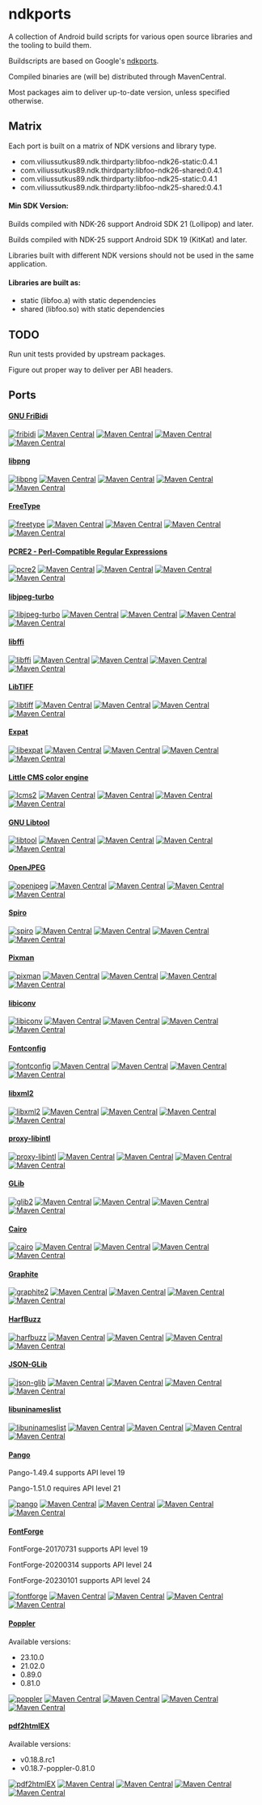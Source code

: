 # ndkports

A collection of Android build scripts for various open source libraries and the
tooling to build them.

Buildscripts are based on Google's [ndkports](https://android.googlesource.com/platform/tools/ndkports/).

Compiled binaries are (will be) distributed through MavenCentral.

Most packages aim to deliver up-to-date version, unless specified otherwise.

## Matrix

Each port is built on a matrix of NDK versions and library type.

- com.viliussutkus89.ndk.thirdparty:libfoo-ndk26-static:0.4.1
- com.viliussutkus89.ndk.thirdparty:libfoo-ndk26-shared:0.4.1
- com.viliussutkus89.ndk.thirdparty:libfoo-ndk25-static:0.4.1
- com.viliussutkus89.ndk.thirdparty:libfoo-ndk25-shared:0.4.1

#### Min SDK Version:

Builds compiled with NDK-26 support Android SDK 21 (Lollipop) and later.

Builds compiled with NDK-25 support Android SDK 19 (KitKat) and later.

Libraries built with different NDK versions should not be used in the same application.

#### Libraries are built as:

- static (libfoo.a) with static dependencies
- shared (libfoo.so) with static dependencies

## TODO

Run unit tests provided by upstream packages.

Figure out proper way to deliver per ABI headers.

## Ports

#### [GNU FriBidi](https://github.com/fribidi/fribidi)

[![fribidi](https://github.com/ViliusSutkus89/ndkports/actions/workflows/fribidi.yml/badge.svg)](https://github.com/ViliusSutkus89/ndkports/actions/workflows/fribidi.yml)
[![Maven Central](https://img.shields.io/maven-central/v/com.viliussutkus89.ndk.thirdparty/fribidi-ndk25-static.svg?label=Maven%20Central%20fribidi-ndk25-static)](https://search.maven.org/search?q=g:com.viliussutkus89.ndk.thirdparty%20AND%20a:fribidi-ndk25-static)
[![Maven Central](https://img.shields.io/maven-central/v/com.viliussutkus89.ndk.thirdparty/fribidi-ndk25-shared.svg?label=Maven%20Central%20fribidi-ndk25-shared)](https://search.maven.org/search?q=g:com.viliussutkus89.ndk.thirdparty%20AND%20a:fribidi-ndk25-shared)
[![Maven Central](https://img.shields.io/maven-central/v/com.viliussutkus89.ndk.thirdparty/fribidi-ndk26-static.svg?label=Maven%20Central%20fribidi-ndk26-static)](https://search.maven.org/search?q=g:com.viliussutkus89.ndk.thirdparty%20AND%20a:fribidi-ndk26-static)
[![Maven Central](https://img.shields.io/maven-central/v/com.viliussutkus89.ndk.thirdparty/fribidi-ndk26-shared.svg?label=Maven%20Central%20fribidi-ndk26-shared)](https://search.maven.org/search?q=g:com.viliussutkus89.ndk.thirdparty%20AND%20a:fribidi-ndk26-shared)

#### [libpng](http://libpng.org/pub/png/libpng.html)

[![libpng](https://github.com/ViliusSutkus89/ndkports/actions/workflows/libpng.yml/badge.svg)](https://github.com/ViliusSutkus89/ndkports/actions/workflows/libpng.yml)
[![Maven Central](https://img.shields.io/maven-central/v/com.viliussutkus89.ndk.thirdparty/libpng-ndk25-static.svg?label=Maven%20Central%20libpng-ndk25-static)](https://search.maven.org/search?q=g:com.viliussutkus89.ndk.thirdparty%20AND%20a:libpng-ndk25-static)
[![Maven Central](https://img.shields.io/maven-central/v/com.viliussutkus89.ndk.thirdparty/libpng-ndk25-shared.svg?label=Maven%20Central%20libpng-ndk25-shared)](https://search.maven.org/search?q=g:com.viliussutkus89.ndk.thirdparty%20AND%20a:libpng-ndk25-shared)
[![Maven Central](https://img.shields.io/maven-central/v/com.viliussutkus89.ndk.thirdparty/libpng-ndk26-static.svg?label=Maven%20Central%20libpng-ndk26-static)](https://search.maven.org/search?q=g:com.viliussutkus89.ndk.thirdparty%20AND%20a:libpng-ndk26-static)
[![Maven Central](https://img.shields.io/maven-central/v/com.viliussutkus89.ndk.thirdparty/libpng-ndk26-shared.svg?label=Maven%20Central%20libpng-ndk26-shared)](https://search.maven.org/search?q=g:com.viliussutkus89.ndk.thirdparty%20AND%20a:libpng-ndk26-shared)

#### [FreeType](https://freetype.org)

[![freetype](https://github.com/ViliusSutkus89/ndkports/actions/workflows/freetype.yml/badge.svg)](https://github.com/ViliusSutkus89/ndkports/actions/workflows/freetype.yml)
[![Maven Central](https://img.shields.io/maven-central/v/com.viliussutkus89.ndk.thirdparty/freetype-ndk25-static.svg?label=Maven%20Central%20freetype-ndk25-static)](https://search.maven.org/search?q=g:com.viliussutkus89.ndk.thirdparty%20AND%20a:freetype-ndk25-static)
[![Maven Central](https://img.shields.io/maven-central/v/com.viliussutkus89.ndk.thirdparty/freetype-ndk25-shared.svg?label=Maven%20Central%20freetype-ndk25-shared)](https://search.maven.org/search?q=g:com.viliussutkus89.ndk.thirdparty%20AND%20a:freetype-ndk25-shared)
[![Maven Central](https://img.shields.io/maven-central/v/com.viliussutkus89.ndk.thirdparty/freetype-ndk26-static.svg?label=Maven%20Central%20freetype-ndk26-static)](https://search.maven.org/search?q=g:com.viliussutkus89.ndk.thirdparty%20AND%20a:freetype-ndk26-static)
[![Maven Central](https://img.shields.io/maven-central/v/com.viliussutkus89.ndk.thirdparty/freetype-ndk26-shared.svg?label=Maven%20Central%20freetype-ndk26-shared)](https://search.maven.org/search?q=g:com.viliussutkus89.ndk.thirdparty%20AND%20a:freetype-ndk26-shared)

#### [PCRE2 - Perl-Compatible Regular Expressions](https://github.com/PCRE2Project/pcre2)

[![pcre2](https://github.com/ViliusSutkus89/ndkports/actions/workflows/pcre2.yml/badge.svg)](https://github.com/ViliusSutkus89/ndkports/actions/workflows/pcre2.yml)
[![Maven Central](https://img.shields.io/maven-central/v/com.viliussutkus89.ndk.thirdparty/pcre2-ndk25-static.svg?label=Maven%20Central%20pcre2-ndk25-static)](https://search.maven.org/search?q=g:com.viliussutkus89.ndk.thirdparty%20AND%20a:pcre2-ndk25-static)
[![Maven Central](https://img.shields.io/maven-central/v/com.viliussutkus89.ndk.thirdparty/pcre2-ndk25-shared.svg?label=Maven%20Central%20pcre2-ndk25-shared)](https://search.maven.org/search?q=g:com.viliussutkus89.ndk.thirdparty%20AND%20a:pcre2-ndk25-shared)
[![Maven Central](https://img.shields.io/maven-central/v/com.viliussutkus89.ndk.thirdparty/pcre2-ndk26-static.svg?label=Maven%20Central%20pcre2-ndk26-static)](https://search.maven.org/search?q=g:com.viliussutkus89.ndk.thirdparty%20AND%20a:pcre2-ndk26-static)
[![Maven Central](https://img.shields.io/maven-central/v/com.viliussutkus89.ndk.thirdparty/pcre2-ndk26-shared.svg?label=Maven%20Central%20pcre2-ndk26-shared)](https://search.maven.org/search?q=g:com.viliussutkus89.ndk.thirdparty%20AND%20a:pcre2-ndk26-shared)

#### [libjpeg-turbo](https://libjpeg-turbo.org)

[![libjpeg-turbo](https://github.com/ViliusSutkus89/ndkports/actions/workflows/libjpeg-turbo.yml/badge.svg)](https://github.com/ViliusSutkus89/ndkports/actions/workflows/libjpeg-turbo.yml)
[![Maven Central](https://img.shields.io/maven-central/v/com.viliussutkus89.ndk.thirdparty/libjpeg-turbo-ndk25-static.svg?label=Maven%20Central%20libjpeg-turbo-ndk25-static)](https://search.maven.org/search?q=g:com.viliussutkus89.ndk.thirdparty%20AND%20a:libjpeg-turbo-ndk25-static)
[![Maven Central](https://img.shields.io/maven-central/v/com.viliussutkus89.ndk.thirdparty/libjpeg-turbo-ndk25-shared.svg?label=Maven%20Central%20libjpeg-turbo-ndk25-shared)](https://search.maven.org/search?q=g:com.viliussutkus89.ndk.thirdparty%20AND%20a:libjpeg-turbo-ndk25-shared)
[![Maven Central](https://img.shields.io/maven-central/v/com.viliussutkus89.ndk.thirdparty/libjpeg-turbo-ndk26-static.svg?label=Maven%20Central%20libjpeg-turbo-ndk26-static)](https://search.maven.org/search?q=g:com.viliussutkus89.ndk.thirdparty%20AND%20a:libjpeg-turbo-ndk26-static)
[![Maven Central](https://img.shields.io/maven-central/v/com.viliussutkus89.ndk.thirdparty/libjpeg-turbo-ndk26-shared.svg?label=Maven%20Central%20libjpeg-turbo-ndk26-shared)](https://search.maven.org/search?q=g:com.viliussutkus89.ndk.thirdparty%20AND%20a:libjpeg-turbo-ndk26-shared)

#### [libffi](https://sourceware.org/libffi/)

[![libffi](https://github.com/ViliusSutkus89/ndkports/actions/workflows/libffi.yml/badge.svg)](https://github.com/ViliusSutkus89/ndkports/actions/workflows/libffi.yml)
[![Maven Central](https://img.shields.io/maven-central/v/com.viliussutkus89.ndk.thirdparty/libffi-ndk25-static.svg?label=Maven%20Central%20libffi-ndk25-static)](https://search.maven.org/search?q=g:com.viliussutkus89.ndk.thirdparty%20AND%20a:libffi-ndk25-static)
[![Maven Central](https://img.shields.io/maven-central/v/com.viliussutkus89.ndk.thirdparty/libffi-ndk25-shared.svg?label=Maven%20Central%20libffi-ndk25-shared)](https://search.maven.org/search?q=g:com.viliussutkus89.ndk.thirdparty%20AND%20a:libffi-ndk25-shared)
[![Maven Central](https://img.shields.io/maven-central/v/com.viliussutkus89.ndk.thirdparty/libffi-ndk26-static.svg?label=Maven%20Central%20libffi-ndk26-static)](https://search.maven.org/search?q=g:com.viliussutkus89.ndk.thirdparty%20AND%20a:libffi-ndk26-static)
[![Maven Central](https://img.shields.io/maven-central/v/com.viliussutkus89.ndk.thirdparty/libffi-ndk26-shared.svg?label=Maven%20Central%20libffi-ndk26-shared)](https://search.maven.org/search?q=g:com.viliussutkus89.ndk.thirdparty%20AND%20a:libffi-ndk26-shared)

#### [LibTIFF](http://www.simplesystems.org/libtiff/)

[![libtiff](https://github.com/ViliusSutkus89/ndkports/actions/workflows/libtiff.yml/badge.svg)](https://github.com/ViliusSutkus89/ndkports/actions/workflows/libtiff.yml)
[![Maven Central](https://img.shields.io/maven-central/v/com.viliussutkus89.ndk.thirdparty/libtiff-ndk25-static.svg?label=Maven%20Central%20libtiff-ndk25-static)](https://search.maven.org/search?q=g:com.viliussutkus89.ndk.thirdparty%20AND%20a:libtiff-ndk25-static)
[![Maven Central](https://img.shields.io/maven-central/v/com.viliussutkus89.ndk.thirdparty/libtiff-ndk25-shared.svg?label=Maven%20Central%20libtiff-ndk25-shared)](https://search.maven.org/search?q=g:com.viliussutkus89.ndk.thirdparty%20AND%20a:libtiff-ndk25-shared)
[![Maven Central](https://img.shields.io/maven-central/v/com.viliussutkus89.ndk.thirdparty/libtiff-ndk26-static.svg?label=Maven%20Central%20libtiff-ndk26-static)](https://search.maven.org/search?q=g:com.viliussutkus89.ndk.thirdparty%20AND%20a:libtiff-ndk26-static)
[![Maven Central](https://img.shields.io/maven-central/v/com.viliussutkus89.ndk.thirdparty/libtiff-ndk26-shared.svg?label=Maven%20Central%20libtiff-ndk26-shared)](https://search.maven.org/search?q=g:com.viliussutkus89.ndk.thirdparty%20AND%20a:libtiff-ndk26-shared)

#### [Expat](https://github.com/libexpat/libexpat)

[![libexpat](https://github.com/ViliusSutkus89/ndkports/actions/workflows/libexpat.yml/badge.svg)](https://github.com/ViliusSutkus89/ndkports/actions/workflows/libexpat.yml)
[![Maven Central](https://img.shields.io/maven-central/v/com.viliussutkus89.ndk.thirdparty/libexpat-ndk25-static.svg?label=Maven%20Central%20libexpat-ndk25-static)](https://search.maven.org/search?q=g:com.viliussutkus89.ndk.thirdparty%20AND%20a:libexpat-ndk25-static)
[![Maven Central](https://img.shields.io/maven-central/v/com.viliussutkus89.ndk.thirdparty/libexpat-ndk25-shared.svg?label=Maven%20Central%20libexpat-ndk25-shared)](https://search.maven.org/search?q=g:com.viliussutkus89.ndk.thirdparty%20AND%20a:libexpat-ndk25-shared)
[![Maven Central](https://img.shields.io/maven-central/v/com.viliussutkus89.ndk.thirdparty/libexpat-ndk26-static.svg?label=Maven%20Central%20libexpat-ndk26-static)](https://search.maven.org/search?q=g:com.viliussutkus89.ndk.thirdparty%20AND%20a:libexpat-ndk26-static)
[![Maven Central](https://img.shields.io/maven-central/v/com.viliussutkus89.ndk.thirdparty/libexpat-ndk26-shared.svg?label=Maven%20Central%20libexpat-ndk26-shared)](https://search.maven.org/search?q=g:com.viliussutkus89.ndk.thirdparty%20AND%20a:libexpat-ndk26-shared)

#### [Little CMS color engine](https://www.littlecms.com/color-engine/)

[![lcms2](https://github.com/ViliusSutkus89/ndkports/actions/workflows/lcms2.yml/badge.svg)](https://github.com/ViliusSutkus89/ndkports/actions/workflows/lcms2.yml)
[![Maven Central](https://img.shields.io/maven-central/v/com.viliussutkus89.ndk.thirdparty/lcms2-ndk25-static.svg?label=Maven%20Central%20lcms2-ndk25-static)](https://search.maven.org/search?q=g:com.viliussutkus89.ndk.thirdparty%20AND%20a:lcms2-ndk25-static)
[![Maven Central](https://img.shields.io/maven-central/v/com.viliussutkus89.ndk.thirdparty/lcms2-ndk25-shared.svg?label=Maven%20Central%20lcms2-ndk25-shared)](https://search.maven.org/search?q=g:com.viliussutkus89.ndk.thirdparty%20AND%20a:lcms2-ndk25-shared)
[![Maven Central](https://img.shields.io/maven-central/v/com.viliussutkus89.ndk.thirdparty/lcms2-ndk26-static.svg?label=Maven%20Central%20lcms2-ndk26-static)](https://search.maven.org/search?q=g:com.viliussutkus89.ndk.thirdparty%20AND%20a:lcms2-ndk26-static)
[![Maven Central](https://img.shields.io/maven-central/v/com.viliussutkus89.ndk.thirdparty/lcms2-ndk26-shared.svg?label=Maven%20Central%20lcms2-ndk26-shared)](https://search.maven.org/search?q=g:com.viliussutkus89.ndk.thirdparty%20AND%20a:lcms2-ndk26-shared)

#### [GNU Libtool](https://www.gnu.org/software/libtool/)

[![libtool](https://github.com/ViliusSutkus89/ndkports/actions/workflows/libtool.yml/badge.svg)](https://github.com/ViliusSutkus89/ndkports/actions/workflows/libtool.yml)
[![Maven Central](https://img.shields.io/maven-central/v/com.viliussutkus89.ndk.thirdparty/libtool-ndk25-static.svg?label=Maven%20Central%20libtool-ndk25-static)](https://search.maven.org/search?q=g:com.viliussutkus89.ndk.thirdparty%20AND%20a:libtool-ndk25-static)
[![Maven Central](https://img.shields.io/maven-central/v/com.viliussutkus89.ndk.thirdparty/libtool-ndk25-shared.svg?label=Maven%20Central%20libtool-ndk25-shared)](https://search.maven.org/search?q=g:com.viliussutkus89.ndk.thirdparty%20AND%20a:libtool-ndk25-shared)
[![Maven Central](https://img.shields.io/maven-central/v/com.viliussutkus89.ndk.thirdparty/libtool-ndk26-static.svg?label=Maven%20Central%20libtool-ndk26-static)](https://search.maven.org/search?q=g:com.viliussutkus89.ndk.thirdparty%20AND%20a:libtool-ndk26-static)
[![Maven Central](https://img.shields.io/maven-central/v/com.viliussutkus89.ndk.thirdparty/libtool-ndk26-shared.svg?label=Maven%20Central%20libtool-ndk26-shared)](https://search.maven.org/search?q=g:com.viliussutkus89.ndk.thirdparty%20AND%20a:libtool-ndk26-shared)

#### [OpenJPEG](https://www.openjpeg.org)

[![openjpeg](https://github.com/ViliusSutkus89/ndkports/actions/workflows/openjpeg.yml/badge.svg)](https://github.com/ViliusSutkus89/ndkports/actions/workflows/openjpeg.yml)
[![Maven Central](https://img.shields.io/maven-central/v/com.viliussutkus89.ndk.thirdparty/openjpeg-ndk25-static.svg?label=Maven%20Central%20openjpeg-ndk25-static)](https://search.maven.org/search?q=g:com.viliussutkus89.ndk.thirdparty%20AND%20a:openjpeg-ndk25-static)
[![Maven Central](https://img.shields.io/maven-central/v/com.viliussutkus89.ndk.thirdparty/openjpeg-ndk25-shared.svg?label=Maven%20Central%20openjpeg-ndk25-shared)](https://search.maven.org/search?q=g:com.viliussutkus89.ndk.thirdparty%20AND%20a:openjpeg-ndk25-shared)
[![Maven Central](https://img.shields.io/maven-central/v/com.viliussutkus89.ndk.thirdparty/openjpeg-ndk26-static.svg?label=Maven%20Central%20openjpeg-ndk26-static)](https://search.maven.org/search?q=g:com.viliussutkus89.ndk.thirdparty%20AND%20a:openjpeg-ndk26-static)
[![Maven Central](https://img.shields.io/maven-central/v/com.viliussutkus89.ndk.thirdparty/openjpeg-ndk26-shared.svg?label=Maven%20Central%20openjpeg-ndk26-shared)](https://search.maven.org/search?q=g:com.viliussutkus89.ndk.thirdparty%20AND%20a:openjpeg-ndk26-shared)

#### [Spiro](https://github.com/fontforge/libspiro)

[![spiro](https://github.com/ViliusSutkus89/ndkports/actions/workflows/spiro.yml/badge.svg)](https://github.com/ViliusSutkus89/ndkports/actions/workflows/spiro.yml)
[![Maven Central](https://img.shields.io/maven-central/v/com.viliussutkus89.ndk.thirdparty/spiro-ndk25-static.svg?label=Maven%20Central%20spiro-ndk25-static)](https://search.maven.org/search?q=g:com.viliussutkus89.ndk.thirdparty%20AND%20a:spiro-ndk25-static)
[![Maven Central](https://img.shields.io/maven-central/v/com.viliussutkus89.ndk.thirdparty/spiro-ndk25-shared.svg?label=Maven%20Central%20spiro-ndk25-shared)](https://search.maven.org/search?q=g:com.viliussutkus89.ndk.thirdparty%20AND%20a:spiro-ndk25-shared)
[![Maven Central](https://img.shields.io/maven-central/v/com.viliussutkus89.ndk.thirdparty/spiro-ndk26-static.svg?label=Maven%20Central%20spiro-ndk26-static)](https://search.maven.org/search?q=g:com.viliussutkus89.ndk.thirdparty%20AND%20a:spiro-ndk26-static)
[![Maven Central](https://img.shields.io/maven-central/v/com.viliussutkus89.ndk.thirdparty/spiro-ndk26-shared.svg?label=Maven%20Central%20spiro-ndk26-shared)](https://search.maven.org/search?q=g:com.viliussutkus89.ndk.thirdparty%20AND%20a:spiro-ndk26-shared)

#### [Pixman](https://www.pixman.org)

[![pixman](https://github.com/ViliusSutkus89/ndkports/actions/workflows/pixman.yml/badge.svg)](https://github.com/ViliusSutkus89/ndkports/actions/workflows/pixman.yml)
[![Maven Central](https://img.shields.io/maven-central/v/com.viliussutkus89.ndk.thirdparty/pixman-ndk25-static.svg?label=Maven%20Central%20pixman-ndk25-static)](https://search.maven.org/search?q=g:com.viliussutkus89.ndk.thirdparty%20AND%20a:pixman-ndk25-static)
[![Maven Central](https://img.shields.io/maven-central/v/com.viliussutkus89.ndk.thirdparty/pixman-ndk25-shared.svg?label=Maven%20Central%20pixman-ndk25-shared)](https://search.maven.org/search?q=g:com.viliussutkus89.ndk.thirdparty%20AND%20a:pixman-ndk25-shared)
[![Maven Central](https://img.shields.io/maven-central/v/com.viliussutkus89.ndk.thirdparty/pixman-ndk26-static.svg?label=Maven%20Central%20pixman-ndk26-static)](https://search.maven.org/search?q=g:com.viliussutkus89.ndk.thirdparty%20AND%20a:pixman-ndk26-static)
[![Maven Central](https://img.shields.io/maven-central/v/com.viliussutkus89.ndk.thirdparty/pixman-ndk26-shared.svg?label=Maven%20Central%20pixman-ndk26-shared)](https://search.maven.org/search?q=g:com.viliussutkus89.ndk.thirdparty%20AND%20a:pixman-ndk26-shared)

#### [libiconv](https://www.gnu.org/software/libiconv/)

[![libiconv](https://github.com/ViliusSutkus89/ndkports/actions/workflows/libiconv.yml/badge.svg)](https://github.com/ViliusSutkus89/ndkports/actions/workflows/libiconv.yml)
[![Maven Central](https://img.shields.io/maven-central/v/com.viliussutkus89.ndk.thirdparty/libiconv-ndk25-static.svg?label=Maven%20Central%20libiconv-ndk25-static)](https://search.maven.org/search?q=g:com.viliussutkus89.ndk.thirdparty%20AND%20a:libiconv-ndk25-static)
[![Maven Central](https://img.shields.io/maven-central/v/com.viliussutkus89.ndk.thirdparty/libiconv-ndk25-shared.svg?label=Maven%20Central%20libiconv-ndk25-shared)](https://search.maven.org/search?q=g:com.viliussutkus89.ndk.thirdparty%20AND%20a:libiconv-ndk25-shared)
[![Maven Central](https://img.shields.io/maven-central/v/com.viliussutkus89.ndk.thirdparty/libiconv-ndk26-static.svg?label=Maven%20Central%20libiconv-ndk26-static)](https://search.maven.org/search?q=g:com.viliussutkus89.ndk.thirdparty%20AND%20a:libiconv-ndk26-static)
[![Maven Central](https://img.shields.io/maven-central/v/com.viliussutkus89.ndk.thirdparty/libiconv-ndk26-shared.svg?label=Maven%20Central%20libiconv-ndk26-shared)](https://search.maven.org/search?q=g:com.viliussutkus89.ndk.thirdparty%20AND%20a:libiconv-ndk26-shared)

#### [Fontconfig](https://www.freedesktop.org/wiki/Software/fontconfig/)

[![fontconfig](https://github.com/ViliusSutkus89/ndkports/actions/workflows/fontconfig.yml/badge.svg)](https://github.com/ViliusSutkus89/ndkports/actions/workflows/fontconfig.yml)
[![Maven Central](https://img.shields.io/maven-central/v/com.viliussutkus89.ndk.thirdparty/fontconfig-ndk25-static.svg?label=Maven%20Central%20fontconfig-ndk25-static)](https://search.maven.org/search?q=g:com.viliussutkus89.ndk.thirdparty%20AND%20a:fontconfig-ndk25-static)
[![Maven Central](https://img.shields.io/maven-central/v/com.viliussutkus89.ndk.thirdparty/fontconfig-ndk25-shared.svg?label=Maven%20Central%20fontconfig-ndk25-shared)](https://search.maven.org/search?q=g:com.viliussutkus89.ndk.thirdparty%20AND%20a:fontconfig-ndk25-shared)
[![Maven Central](https://img.shields.io/maven-central/v/com.viliussutkus89.ndk.thirdparty/fontconfig-ndk26-static.svg?label=Maven%20Central%20fontconfig-ndk26-static)](https://search.maven.org/search?q=g:com.viliussutkus89.ndk.thirdparty%20AND%20a:fontconfig-ndk26-static)
[![Maven Central](https://img.shields.io/maven-central/v/com.viliussutkus89.ndk.thirdparty/fontconfig-ndk26-shared.svg?label=Maven%20Central%20fontconfig-ndk26-shared)](https://search.maven.org/search?q=g:com.viliussutkus89.ndk.thirdparty%20AND%20a:fontconfig-ndk26-shared)

#### [libxml2](https://gitlab.gnome.org/GNOME/libxml2)

[![libxml2](https://github.com/ViliusSutkus89/ndkports/actions/workflows/libxml2.yml/badge.svg)](https://github.com/ViliusSutkus89/ndkports/actions/workflows/libxml2.yml)
[![Maven Central](https://img.shields.io/maven-central/v/com.viliussutkus89.ndk.thirdparty/libxml2-ndk25-static.svg?label=Maven%20Central%20libxml2-ndk25-static)](https://search.maven.org/search?q=g:com.viliussutkus89.ndk.thirdparty%20AND%20a:libxml2-ndk25-static)
[![Maven Central](https://img.shields.io/maven-central/v/com.viliussutkus89.ndk.thirdparty/libxml2-ndk25-shared.svg?label=Maven%20Central%20libxml2-ndk25-shared)](https://search.maven.org/search?q=g:com.viliussutkus89.ndk.thirdparty%20AND%20a:libxml2-ndk25-shared)
[![Maven Central](https://img.shields.io/maven-central/v/com.viliussutkus89.ndk.thirdparty/libxml2-ndk26-static.svg?label=Maven%20Central%20libxml2-ndk26-static)](https://search.maven.org/search?q=g:com.viliussutkus89.ndk.thirdparty%20AND%20a:libxml2-ndk26-static)
[![Maven Central](https://img.shields.io/maven-central/v/com.viliussutkus89.ndk.thirdparty/libxml2-ndk26-shared.svg?label=Maven%20Central%20libxml2-ndk26-shared)](https://search.maven.org/search?q=g:com.viliussutkus89.ndk.thirdparty%20AND%20a:libxml2-ndk26-shared)

#### [proxy-libintl](https://github.com/ViliusSutkus89/proxy-libintl)

[![proxy-libintl](https://github.com/ViliusSutkus89/ndkports/actions/workflows/proxy-libintl.yml/badge.svg)](https://github.com/ViliusSutkus89/ndkports/actions/workflows/proxy-libintl.yml)
[![Maven Central](https://img.shields.io/maven-central/v/com.viliussutkus89.ndk.thirdparty/proxy-libintl-ndk25-static.svg?label=Maven%20Central%20proxy-libintl-ndk25-static)](https://search.maven.org/search?q=g:com.viliussutkus89.ndk.thirdparty%20AND%20a:proxy-libintl-ndk25-static)
[![Maven Central](https://img.shields.io/maven-central/v/com.viliussutkus89.ndk.thirdparty/proxy-libintl-ndk25-shared.svg?label=Maven%20Central%20proxy-libintl-ndk25-shared)](https://search.maven.org/search?q=g:com.viliussutkus89.ndk.thirdparty%20AND%20a:proxy-libintl-ndk25-shared)
[![Maven Central](https://img.shields.io/maven-central/v/com.viliussutkus89.ndk.thirdparty/proxy-libintl-ndk26-static.svg?label=Maven%20Central%20proxy-libintl-ndk26-static)](https://search.maven.org/search?q=g:com.viliussutkus89.ndk.thirdparty%20AND%20a:proxy-libintl-ndk26-static)
[![Maven Central](https://img.shields.io/maven-central/v/com.viliussutkus89.ndk.thirdparty/proxy-libintl-ndk26-shared.svg?label=Maven%20Central%20proxy-libintl-ndk26-shared)](https://search.maven.org/search?q=g:com.viliussutkus89.ndk.thirdparty%20AND%20a:proxy-libintl-ndk26-shared)

#### [GLib](https://gitlab.gnome.org/GNOME/glib/)

[![glib2](https://github.com/ViliusSutkus89/ndkports/actions/workflows/glib2.yml/badge.svg)](https://github.com/ViliusSutkus89/ndkports/actions/workflows/glib2.yml)
[![Maven Central](https://img.shields.io/maven-central/v/com.viliussutkus89.ndk.thirdparty/glib2-ndk25-static.svg?label=Maven%20Central%20glib2-ndk25-static)](https://search.maven.org/search?q=g:com.viliussutkus89.ndk.thirdparty%20AND%20a:glib2-ndk25-static)
[![Maven Central](https://img.shields.io/maven-central/v/com.viliussutkus89.ndk.thirdparty/glib2-ndk25-shared.svg?label=Maven%20Central%20glib2-ndk25-shared)](https://search.maven.org/search?q=g:com.viliussutkus89.ndk.thirdparty%20AND%20a:glib2-ndk25-shared)
[![Maven Central](https://img.shields.io/maven-central/v/com.viliussutkus89.ndk.thirdparty/glib2-ndk26-static.svg?label=Maven%20Central%20glib2-ndk26-static)](https://search.maven.org/search?q=g:com.viliussutkus89.ndk.thirdparty%20AND%20a:glib2-ndk26-static)
[![Maven Central](https://img.shields.io/maven-central/v/com.viliussutkus89.ndk.thirdparty/glib2-ndk26-shared.svg?label=Maven%20Central%20glib2-ndk26-shared)](https://search.maven.org/search?q=g:com.viliussutkus89.ndk.thirdparty%20AND%20a:glib2-ndk26-shared)

#### [Cairo](https://cairographics.org)

[![cairo](https://github.com/ViliusSutkus89/ndkports/actions/workflows/cairo.yml/badge.svg)](https://github.com/ViliusSutkus89/ndkports/actions/workflows/cairo.yml)
[![Maven Central](https://img.shields.io/maven-central/v/com.viliussutkus89.ndk.thirdparty/cairo-ndk25-static.svg?label=Maven%20Central%20cairo-ndk25-static)](https://search.maven.org/search?q=g:com.viliussutkus89.ndk.thirdparty%20AND%20a:cairo-ndk25-static)
[![Maven Central](https://img.shields.io/maven-central/v/com.viliussutkus89.ndk.thirdparty/cairo-ndk25-shared.svg?label=Maven%20Central%20cairo-ndk25-shared)](https://search.maven.org/search?q=g:com.viliussutkus89.ndk.thirdparty%20AND%20a:cairo-ndk25-shared)
[![Maven Central](https://img.shields.io/maven-central/v/com.viliussutkus89.ndk.thirdparty/cairo-ndk26-static.svg?label=Maven%20Central%20cairo-ndk26-static)](https://search.maven.org/search?q=g:com.viliussutkus89.ndk.thirdparty%20AND%20a:cairo-ndk26-static)
[![Maven Central](https://img.shields.io/maven-central/v/com.viliussutkus89.ndk.thirdparty/cairo-ndk26-shared.svg?label=Maven%20Central%20cairo-ndk26-shared)](https://search.maven.org/search?q=g:com.viliussutkus89.ndk.thirdparty%20AND%20a:cairo-ndk26-shared)

#### [Graphite](https://graphite.sil.org)

[![graphite2](https://github.com/ViliusSutkus89/ndkports/actions/workflows/graphite2.yml/badge.svg)](https://github.com/ViliusSutkus89/ndkports/actions/workflows/graphite2.yml)
[![Maven Central](https://img.shields.io/maven-central/v/com.viliussutkus89.ndk.thirdparty/graphite2-ndk25-static.svg?label=Maven%20Central%20graphite2-ndk25-static)](https://search.maven.org/search?q=g:com.viliussutkus89.ndk.thirdparty%20AND%20a:graphite2-ndk25-static)
[![Maven Central](https://img.shields.io/maven-central/v/com.viliussutkus89.ndk.thirdparty/graphite2-ndk25-shared.svg?label=Maven%20Central%20graphite2-ndk25-shared)](https://search.maven.org/search?q=g:com.viliussutkus89.ndk.thirdparty%20AND%20a:graphite2-ndk25-shared)
[![Maven Central](https://img.shields.io/maven-central/v/com.viliussutkus89.ndk.thirdparty/graphite2-ndk26-static.svg?label=Maven%20Central%20graphite2-ndk26-static)](https://search.maven.org/search?q=g:com.viliussutkus89.ndk.thirdparty%20AND%20a:graphite2-ndk26-static)
[![Maven Central](https://img.shields.io/maven-central/v/com.viliussutkus89.ndk.thirdparty/graphite2-ndk26-shared.svg?label=Maven%20Central%20graphite2-ndk26-shared)](https://search.maven.org/search?q=g:com.viliussutkus89.ndk.thirdparty%20AND%20a:graphite2-ndk26-shared)

#### [HarfBuzz](https://harfbuzz.github.io/)

[![harfbuzz](https://github.com/ViliusSutkus89/ndkports/actions/workflows/harfbuzz.yml/badge.svg)](https://github.com/ViliusSutkus89/ndkports/actions/workflows/harfbuzz.yml)
[![Maven Central](https://img.shields.io/maven-central/v/com.viliussutkus89.ndk.thirdparty/harfbuzz-ndk25-static.svg?label=Maven%20Central%20harfbuzz-ndk25-static)](https://search.maven.org/search?q=g:com.viliussutkus89.ndk.thirdparty%20AND%20a:harfbuzz-ndk25-static)
[![Maven Central](https://img.shields.io/maven-central/v/com.viliussutkus89.ndk.thirdparty/harfbuzz-ndk25-shared.svg?label=Maven%20Central%20harfbuzz-ndk25-shared)](https://search.maven.org/search?q=g:com.viliussutkus89.ndk.thirdparty%20AND%20a:harfbuzz-ndk25-shared)
[![Maven Central](https://img.shields.io/maven-central/v/com.viliussutkus89.ndk.thirdparty/harfbuzz-ndk26-static.svg?label=Maven%20Central%20harfbuzz-ndk26-static)](https://search.maven.org/search?q=g:com.viliussutkus89.ndk.thirdparty%20AND%20a:harfbuzz-ndk26-static)
[![Maven Central](https://img.shields.io/maven-central/v/com.viliussutkus89.ndk.thirdparty/harfbuzz-ndk26-shared.svg?label=Maven%20Central%20harfbuzz-ndk26-shared)](https://search.maven.org/search?q=g:com.viliussutkus89.ndk.thirdparty%20AND%20a:harfbuzz-ndk26-shared)

#### [JSON-GLib](https://wiki.gnome.org/Projects/JsonGlib)

[![json-glib](https://github.com/ViliusSutkus89/ndkports/actions/workflows/json-glib.yml/badge.svg)](https://github.com/ViliusSutkus89/ndkports/actions/workflows/json-glib.yml)
[![Maven Central](https://img.shields.io/maven-central/v/com.viliussutkus89.ndk.thirdparty/json-glib-ndk25-static.svg?label=Maven%20Central%20json-glib-ndk25-static)](https://search.maven.org/search?q=g:com.viliussutkus89.ndk.thirdparty%20AND%20a:json-glib-ndk25-static)
[![Maven Central](https://img.shields.io/maven-central/v/com.viliussutkus89.ndk.thirdparty/json-glib-ndk25-shared.svg?label=Maven%20Central%20json-glib-ndk25-shared)](https://search.maven.org/search?q=g:com.viliussutkus89.ndk.thirdparty%20AND%20a:json-glib-ndk25-shared)
[![Maven Central](https://img.shields.io/maven-central/v/com.viliussutkus89.ndk.thirdparty/json-glib-ndk26-static.svg?label=Maven%20Central%20json-glib-ndk26-static)](https://search.maven.org/search?q=g:com.viliussutkus89.ndk.thirdparty%20AND%20a:json-glib-ndk26-static)
[![Maven Central](https://img.shields.io/maven-central/v/com.viliussutkus89.ndk.thirdparty/json-glib-ndk26-shared.svg?label=Maven%20Central%20json-glib-ndk26-shared)](https://search.maven.org/search?q=g:com.viliussutkus89.ndk.thirdparty%20AND%20a:json-glib-ndk26-shared)

#### [libuninameslist](https://github.com/fontforge/libuninameslist)

[![libuninameslist](https://github.com/ViliusSutkus89/ndkports/actions/workflows/libuninameslist.yml/badge.svg)](https://github.com/ViliusSutkus89/ndkports/actions/workflows/libuninameslist.yml)
[![Maven Central](https://img.shields.io/maven-central/v/com.viliussutkus89.ndk.thirdparty/libuninameslist-ndk25-static.svg?label=Maven%20Central%20libuninameslist-ndk25-static)](https://search.maven.org/search?q=g:com.viliussutkus89.ndk.thirdparty%20AND%20a:libuninameslist-ndk25-static)
[![Maven Central](https://img.shields.io/maven-central/v/com.viliussutkus89.ndk.thirdparty/libuninameslist-ndk25-shared.svg?label=Maven%20Central%20libuninameslist-ndk25-shared)](https://search.maven.org/search?q=g:com.viliussutkus89.ndk.thirdparty%20AND%20a:libuninameslist-ndk25-shared)
[![Maven Central](https://img.shields.io/maven-central/v/com.viliussutkus89.ndk.thirdparty/libuninameslist-ndk26-static.svg?label=Maven%20Central%20libuninameslist-ndk26-static)](https://search.maven.org/search?q=g:com.viliussutkus89.ndk.thirdparty%20AND%20a:libuninameslist-ndk26-static)
[![Maven Central](https://img.shields.io/maven-central/v/com.viliussutkus89.ndk.thirdparty/libuninameslist-ndk26-shared.svg?label=Maven%20Central%20libuninameslist-ndk26-shared)](https://search.maven.org/search?q=g:com.viliussutkus89.ndk.thirdparty%20AND%20a:libuninameslist-ndk26-shared)

#### [Pango](https://pango.gnome.org)

Pango-1.49.4 supports API level 19

Pango-1.51.0 requires API level 21

[![pango](https://github.com/ViliusSutkus89/ndkports/actions/workflows/pango.yml/badge.svg)](https://github.com/ViliusSutkus89/ndkports/actions/workflows/pango.yml)
[![Maven Central](https://img.shields.io/maven-central/v/com.viliussutkus89.ndk.thirdparty/pango-ndk25-static.svg?label=Maven%20Central%20pango-ndk25-static)](https://search.maven.org/search?q=g:com.viliussutkus89.ndk.thirdparty%20AND%20a:pango-ndk25-static)
[![Maven Central](https://img.shields.io/maven-central/v/com.viliussutkus89.ndk.thirdparty/pango-ndk25-shared.svg?label=Maven%20Central%20pango-ndk25-shared)](https://search.maven.org/search?q=g:com.viliussutkus89.ndk.thirdparty%20AND%20a:pango-ndk25-shared)
[![Maven Central](https://img.shields.io/maven-central/v/com.viliussutkus89.ndk.thirdparty/pango-ndk26-static.svg?label=Maven%20Central%20pango-ndk26-static)](https://search.maven.org/search?q=g:com.viliussutkus89.ndk.thirdparty%20AND%20a:pango-ndk26-static)
[![Maven Central](https://img.shields.io/maven-central/v/com.viliussutkus89.ndk.thirdparty/pango-ndk26-shared.svg?label=Maven%20Central%20pango-ndk26-shared)](https://search.maven.org/search?q=g:com.viliussutkus89.ndk.thirdparty%20AND%20a:pango-ndk26-shared)

#### [FontForge](https://fontforge.org)

FontForge-20170731 supports API level 19

FontForge-20200314 supports API level 24

FontForge-20230101 supports API level 24

[![fontforge](https://github.com/ViliusSutkus89/ndkports/actions/workflows/fontforge.yml/badge.svg)](https://github.com/ViliusSutkus89/ndkports/actions/workflows/fontforge.yml)
[![Maven Central](https://img.shields.io/maven-central/v/com.viliussutkus89.ndk.thirdparty/fontforge-ndk25-static.svg?label=Maven%20Central%20fontforge-ndk25-static)](https://search.maven.org/search?q=g:com.viliussutkus89.ndk.thirdparty%20AND%20a:fontforge-ndk25-static)
[![Maven Central](https://img.shields.io/maven-central/v/com.viliussutkus89.ndk.thirdparty/fontforge-ndk25-shared.svg?label=Maven%20Central%20fontforge-ndk25-shared)](https://search.maven.org/search?q=g:com.viliussutkus89.ndk.thirdparty%20AND%20a:fontforge-ndk25-shared)
[![Maven Central](https://img.shields.io/maven-central/v/com.viliussutkus89.ndk.thirdparty/fontforge-ndk26-static.svg?label=Maven%20Central%20fontforge-ndk26-static)](https://search.maven.org/search?q=g:com.viliussutkus89.ndk.thirdparty%20AND%20a:fontforge-ndk26-static)
[![Maven Central](https://img.shields.io/maven-central/v/com.viliussutkus89.ndk.thirdparty/fontforge-ndk26-shared.svg?label=Maven%20Central%20fontforge-ndk26-shared)](https://search.maven.org/search?q=g:com.viliussutkus89.ndk.thirdparty%20AND%20a:fontforge-ndk26-shared)

#### [Poppler](https://poppler.freedesktop.org)

Available versions:

- 23.10.0
- 21.02.0
- 0.89.0
- 0.81.0

[![poppler](https://github.com/ViliusSutkus89/ndkports/actions/workflows/poppler.yml/badge.svg)](https://github.com/ViliusSutkus89/ndkports/actions/workflows/poppler.yml)
[![Maven Central](https://img.shields.io/maven-central/v/com.viliussutkus89.ndk.thirdparty/poppler-ndk25-static.svg?label=Maven%20Central%20poppler-ndk25-static)](https://search.maven.org/search?q=g:com.viliussutkus89.ndk.thirdparty%20AND%20a:poppler-ndk25-static)
[![Maven Central](https://img.shields.io/maven-central/v/com.viliussutkus89.ndk.thirdparty/poppler-ndk25-shared.svg?label=Maven%20Central%20poppler-ndk25-shared)](https://search.maven.org/search?q=g:com.viliussutkus89.ndk.thirdparty%20AND%20a:poppler-ndk25-shared)
[![Maven Central](https://img.shields.io/maven-central/v/com.viliussutkus89.ndk.thirdparty/poppler-ndk26-static.svg?label=Maven%20Central%20poppler-ndk26-static)](https://search.maven.org/search?q=g:com.viliussutkus89.ndk.thirdparty%20AND%20a:poppler-ndk26-static)
[![Maven Central](https://img.shields.io/maven-central/v/com.viliussutkus89.ndk.thirdparty/poppler-ndk26-shared.svg?label=Maven%20Central%20poppler-ndk26-shared)](https://search.maven.org/search?q=g:com.viliussutkus89.ndk.thirdparty%20AND%20a:poppler-ndk26-shared)

#### [pdf2htmlEX](https://github.com/pdf2htmlEX/pdf2htmlEX)

Available versions:

- v0.18.8.rc1
- v0.18.7-poppler-0.81.0

[![pdf2htmlEX](https://github.com/ViliusSutkus89/ndkports/actions/workflows/pdf2htmlEX.yml/badge.svg)](https://github.com/ViliusSutkus89/ndkports/actions/workflows/pdf2htmlEX.yml)
[![Maven Central](https://img.shields.io/maven-central/v/com.viliussutkus89.ndk.thirdparty/pdf2htmlEX-ndk25-static.svg?label=Maven%20Central%20pdf2htmlEX-ndk25-static)](https://search.maven.org/search?q=g:com.viliussutkus89.ndk.thirdparty%20AND%20a:pdf2htmlEX-ndk25-static)
[![Maven Central](https://img.shields.io/maven-central/v/com.viliussutkus89.ndk.thirdparty/pdf2htmlEX-ndk25-shared.svg?label=Maven%20Central%20pdf2htmlEX-ndk25-shared)](https://search.maven.org/search?q=g:com.viliussutkus89.ndk.thirdparty%20AND%20a:pdf2htmlEX-ndk25-shared)
[![Maven Central](https://img.shields.io/maven-central/v/com.viliussutkus89.ndk.thirdparty/pdf2htmlEX-ndk26-static.svg?label=Maven%20Central%20pdf2htmlEX-ndk26-static)](https://search.maven.org/search?q=g:com.viliussutkus89.ndk.thirdparty%20AND%20a:pdf2htmlEX-ndk26-static)
[![Maven Central](https://img.shields.io/maven-central/v/com.viliussutkus89.ndk.thirdparty/pdf2htmlEX-ndk26-shared.svg?label=Maven%20Central%20pdf2htmlEX-ndk26-shared)](https://search.maven.org/search?q=g:com.viliussutkus89.ndk.thirdparty%20AND%20a:pdf2htmlEX-ndk26-shared)
